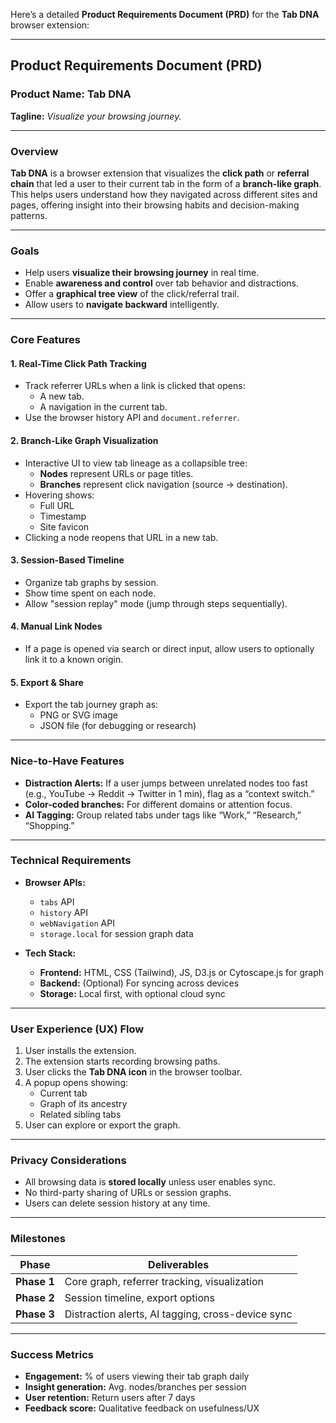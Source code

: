 Here’s a detailed **Product Requirements Document (PRD)** for the **Tab DNA** browser extension:

---

## **Product Requirements Document (PRD)**
### Product Name: **Tab DNA**
**Tagline:** *Visualize your browsing journey.*

---

### **Overview**
**Tab DNA** is a browser extension that visualizes the **click path** or **referral chain** that led a user to their current tab in the form of a **branch-like graph**. This helps users understand how they navigated across different sites and pages, offering insight into their browsing habits and decision-making patterns.

---

### **Goals**
- Help users **visualize their browsing journey** in real time.
- Enable **awareness and control** over tab behavior and distractions.
- Offer a **graphical tree view** of the click/referral trail.
- Allow users to **navigate backward** intelligently.

---

### **Core Features**
#### 1. **Real-Time Click Path Tracking**
- Track referrer URLs when a link is clicked that opens:
  - A new tab.
  - A navigation in the current tab.
- Use the browser history API and `document.referrer`.

#### 2. **Branch-Like Graph Visualization**
- Interactive UI to view tab lineage as a collapsible tree:
  - **Nodes** represent URLs or page titles.
  - **Branches** represent click navigation (source → destination).
- Hovering shows:
  - Full URL
  - Timestamp
  - Site favicon
- Clicking a node reopens that URL in a new tab.

#### 3. **Session-Based Timeline**
- Organize tab graphs by session.
- Show time spent on each node.
- Allow "session replay" mode (jump through steps sequentially).

#### 4. **Manual Link Nodes**
- If a page is opened via search or direct input, allow users to optionally link it to a known origin.

#### 5. **Export & Share**
- Export the tab journey graph as:
  - PNG or SVG image
  - JSON file (for debugging or research)

---

### **Nice-to-Have Features**
- **Distraction Alerts:** If a user jumps between unrelated nodes too fast (e.g., YouTube → Reddit → Twitter in 1 min), flag as a “context switch.”
- **Color-coded branches:** For different domains or attention focus.
- **AI Tagging:** Group related tabs under tags like “Work,” “Research,” “Shopping.”

---

### **Technical Requirements**
- **Browser APIs:**
  - `tabs` API
  - `history` API
  - `webNavigation` API
  - `storage.local` for session graph data

- **Tech Stack:**
  - **Frontend:** HTML, CSS (Tailwind), JS, D3.js or Cytoscape.js for graph
  - **Backend:** (Optional) For syncing across devices
  - **Storage:** Local first, with optional cloud sync

---

### **User Experience (UX) Flow**
1. User installs the extension.
2. The extension starts recording browsing paths.
3. User clicks the **Tab DNA icon** in the browser toolbar.
4. A popup opens showing:
   - Current tab
   - Graph of its ancestry
   - Related sibling tabs
5. User can explore or export the graph.

---

### **Privacy Considerations**
- All browsing data is **stored locally** unless user enables sync.
- No third-party sharing of URLs or session graphs.
- Users can delete session history at any time.

---

### **Milestones**
| Phase | Deliverables |
|-------|--------------|
| **Phase 1** | Core graph, referrer tracking, visualization |
| **Phase 2** | Session timeline, export options |
| **Phase 3** | Distraction alerts, AI tagging, cross-device sync |

---

### **Success Metrics**
- **Engagement:** % of users viewing their tab graph daily
- **Insight generation:** Avg. nodes/branches per session
- **User retention:** Return users after 7 days
- **Feedback score:** Qualitative feedback on usefulness/UX
